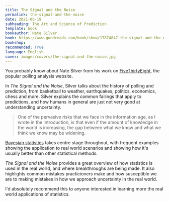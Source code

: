 ```yaml
---
title: The Signal and the Noise
permalink: the-signal-and-the-noise
date: 2021-06-19
subheading: The Art and Science of Prediction
template: book
bookauthor: Nate Silver
book: https://www.goodreads.com/book/show/17874847-the-signal-and-the-noise
bookshop: 
recommended: True
language: English
cover: images/covers/the-signal-and-the-noise.jpg
---
```


You probably know about Nate Silver from his work on [FiveThirtyEight](https://fivethirtyeight.com/), the popular polling analysis website.

In *The Signal and the Noise*, Silver talks about the history of polling and prediction, from basketball to weather, earthquakes, politics, economics, chess and more. Silver explains the common failings that apply to predictions, and how humans in general are just not very good at understanding uncertainty.

> One of the pervasive risks that we face in the information age, as I wrote in the introduction, is that even if the amount of knowledge in the world is increasing, the gap between what we know and what we think we know may be widening.

[Bayesian statistics](https://en.wikipedia.org/wiki/Bayesian_statistics) takes centre stage throughout, with frequent examples showing the application to real world scenarios and showing how it's usually better than other statistical methods.

*The Signal and the Noise* provides a great overview of how statistics is used in the real world, and where breakthroughs are being made. It also highlights common mistakes practicioners make and how susceptible we are to making mistakes in how we approach uncertainty in the real world.

I'd absolutely recommend this to anyone interested in learning more the real world applications of statistics.